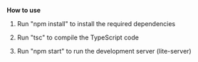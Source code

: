 **How to use**

1. Run "npm install" to install the required dependencies

2. Run "tsc" to compile the TypeScript code

3. Run "npm start" to run the development server (lite-server)
